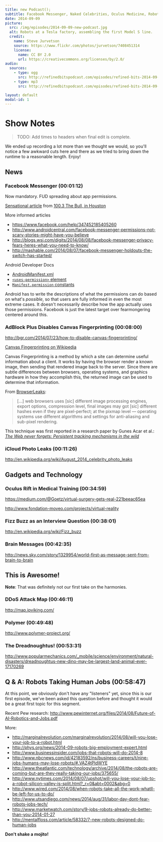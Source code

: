 ```yaml
---
title: new Podcast();
subtitle: Facebook Messenger, Naked Celebrities, Oculus Medicine, Robots Taking Human Jobs.
date: 2014-09-09
picture:
  src: /img/episodes/2014-09-09-new-podcast.jpg
  alt: Robots at a Tesla factory, assembling the first Model S line.
  credit:
    name: Steve Jurvetson
    source: https://www.flickr.com/photos/jurvetson/7408451314
    license:
      name: CC BY 2.0
      url: https://creativecommons.org/licenses/by/2.0/
audio:
  sources:
    - type: ogg
      src: http://refinedbitspodcast.com/episodes/refined-bits-2014-09-09-new-podcast.ogg
    - type: mp3
      src: http://refinedbitspodcast.com/episodes/refined-bits-2014-09-09-new-podcast.mp3

layout: default
modal-id: 1
---
```


# Show Notes

> TODO: Add times to headers when final edit is complete.

We ended up recording a lot more than we thought we would, so you'll notice a few awkward cuts here and there as we tried to bring down the runtime to a reasonable length. Enjoy!

## News

### Facebook Messenger (00:01:12)

Now mandatory. FUD spreading about app permissions.

[Sensational article](http://thebull.cbslocal.com/2014/08/07/facebook-crosses-the-line-with-new-facebook-messenger-app/) from [100.3 The Bull, in Houston](http://thebull.cbslocal.com/)

More informed articles
 * https://www.facebook.com/help/347452185405260
 * http://www.androidcentral.com/facebook-messenger-permissions-not-scary-stories-might-have-you-believe
 * http://blogs.wsj.com/digits/2014/08/08/facebook-messenger-privacy-fears-heres-what-you-need-to-know/
 * http://mashable.com/2014/08/07/facebook-messenger-holdouts-the-switch-has-started/

Android Developer Docs
 * [AndroidManifest.xml](http://developer.android.com/guide/topics/manifest/manifest-intro.html)
 * [`<uses-permission>` element](http://developer.android.com/guide/topics/manifest/uses-permission-element.html)
 * [`Manifest.permission` constants](http://developer.android.com/reference/android/Manifest.permission.html)

Android has to write the descriptions of what the permissions can do based on what's *possible*, so that users are fully informed in even the most extreme cases. It doesn't necessarily describe how the app actually uses those permissions. Facebook is just the latest target over fearmongering centered around this.

### AdBlock Plus Disables Canvas Fingerprinting (00:08:00)

http://bgr.com/2014/07/23/how-to-disable-canvas-fingerprinting/

[Canvas Fingerprinting on Wikipedia](http://en.wikipedia.org/wiki/Canvas_fingerprinting)

Canvas Fingerprinting is a method by which a site can determine useful information about a client. It works by having the browser render a known image, then sending that rendered image back to the server. Since there are subtle differences between browsers, operating systems, and graphics hardware in how they accomplish this, the returned image can be used to determine that information.

From [BrowserLeaks](https://www.browserleaks.com/canvas):

> [...] web browsers uses [sic] different image processing engines, export options, compression level, final images may got [sic] different hashes even if they are pixel-perfect; at the pixmap level — operating systems use different algorithms and settings for anti-aliasing and sub-pixel rendering.

This technique was first reported in a research paper by Gunes Acar et al.: [*The Web never forgets:
Persistent tracking mechanisms in the wild*](https://securehomes.esat.kuleuven.be/~gacar/persistent/the_web_never_forgets.pdf)

### iCloud Photo Leaks (00:11:26)

http://en.wikipedia.org/wiki/August_2014_celebrity_photo_leaks

## Gadgets and Technology

### Oculus Rift in Medical Training (00:34:59)

https://medium.com/@Goetz/virtual-surgery-gets-real-221beeac65ea

http://www.fondation-moveo.com/projects/virtual-reality

### Fizz Buzz as an Interview Question (00:38:01)

http://en.wikipedia.org/wiki/Fizz_buzz

### Brain Messages (00:42:35)

http://news.sky.com/story/1329954/world-first-as-message-sent-from-brain-to-brain

## This is Awesome!

**Note**: That was definitely not our first take on the harmonies.

### DDoS Attack Map (00:46:11)

http://map.ipviking.com/

### Polymer (00:49:48)

http://www.polymer-project.org/

### The Dreadnoughtus! (00:53:31)

http://www.popularmechanics.com/_mobile/science/environment/natural-disasters/dreadnoughtus-new-dino-may-be-largest-land-animal-ever-17170269

## Q & A: Robots Taking Human Jobs (00:58:47)

At this point, we obviously don't have any "listeners" yet, since this is our first episode, we've been asked this question before and thought it would be a great first topic for this segment.

Recent Pew research: http://www.pewinternet.org/files/2014/08/Future-of-AI-Robotics-and-Jobs.pdf

More:

 * http://marginalrevolution.com/marginalrevolution/2014/08/will-you-lose-your-job-to-a-robot.html
 * http://phys.org/news/2014-09-robots-big-employment-expert.html
 * http://www.businessinsider.com/jobs-that-robots-will-do-2014-8
 * http://www.nbcnews.com/id/42183592/ns/business-careers/t/nine-jobs-humans-may-lose-robots/#.VAZ4tPldWYE
 * http://www.theatlantic.com/technology/archive/2014/08/the-robots-are-coming-but-are-they-really-taking-our-jobs/375655/
 * http://www.nytimes.com/2014/08/07/upshot/will-you-lose-your-job-to-a-robot-silicon-valley-is-split.html?_r=0&abt=0002&abg=0
 * http://www.wired.com/2014/08/when-robots-take-all-the-work-whatll-be-left-for-us-to-do/
 * http://www.utsandiego.com/news/2014/aug/31/labor-day-dont-fear-robots-jobs-tech/
 * http://www.marketwatch.com/story/9-jobs-robots-already-do-better-than-you-2014-01-27
 * http://mentalfloss.com/article/58332/7-new-robots-designed-do-human-jobs

**Don't shake a mojito!**
